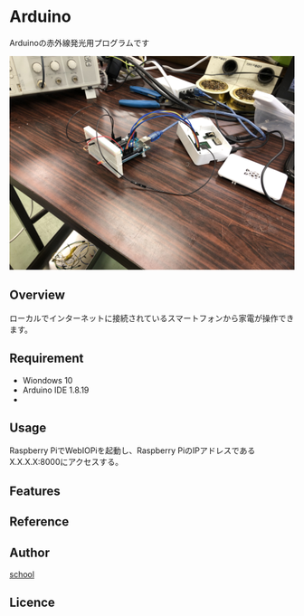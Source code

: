 # Arduino
Arduinoの赤外線発光用プログラムです

![image](https://github.com/Bringing-IoT-closer-to-everyone/Arduino/blob/c2344bafd8df5766f8d927c5dd5b5937052b1d66/image/IMG_0268.jpg)

## Overview
ローカルでインターネットに接続されているスマートフォンから家電が操作できます。

## Requirement
- Wiondows 10
- Arduino IDE 1.8.19
- 

## Usage
Raspberry PiでWebIOPiを起動し、Raspberry PiのIPアドレスであるX.X.X.X:8000にアクセスする。


## Features

## Reference

## Author

[school](https://www.okako.okayama-c.ed.jp/)

## Licence
